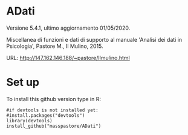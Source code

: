 # ADati 

Versione 5.4.1, ultimo aggiornamento 01/05/2020.

Miscellanea di funzioni e dati di supporto al manuale 'Analisi dei dati in Psicologia', Pastore M., Il Mulino, 2015.

URL: http://147.162.146.188/~pastore/Ilmulino.html


# Set up

To install this github version type in R:

```{r}
#if devtools is not installed yet: 
#install.packages("devtools") 
library(devtools)
install_github("masspastore/ADati")
```


